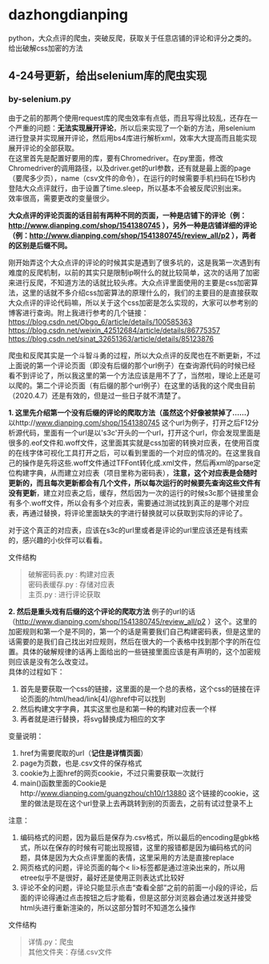 # dazhongdianping
python，大众点评的爬虫，突破反爬，获取关于任意店铺的评论和评分之类的。给出破解css加密的方法

## 4-24号更新，给出selenium库的爬虫实现
### by-selenium.py  
由于之前的那两个使用request库的爬虫效率有点低，而且写得比较乱，还存在一个严重的问题：**无法实现展开评论**，所以后来实现了一个新的方法，用selenium进行登录并实现展开评论，然后用bs4库进行解析xml，效率大大提高而且能实现展开评论的全部获取。  
在这里首先是配置好要用的库，要有Chromedriver。在py里面，修改Chromedriver的调用路径，以及driver.get的url参数，还有就是最上面的page（要爬多少页），name（csv文件的命令），在运行的时候需要手机扫码在15秒内登陆大众点评就行，由于设置了time.sleep，所以基本不会被反爬识别出来。  
效率很高，需要更改的变量很少。


**大众点评的评论页面的话目前有两种不同的页面，一种是店铺下的评论（例：http://www.dianping.com/shop/1541380745 ），另外一种是店铺详细的评论（例：http://www.dianping.com/shop/1541380745/review_all/p2 ），两者的区别是后缀不同。**

刚开始弄这个大众点评的评论的时候其实是遇到了很多坑的，这是我第一次遇到有难度的反爬机制，以前的其实只是限制ip啊什么的就比较简单，这次的话用了加密来进行反爬，不知道方法的话就比较头疼。大众点评里面使用的主要是css加密算法，这里的话就不多介绍css加密算法的原理什么的，我们的主要目的是直接获取大众点评的评论代码嘛，所以关于这个css加密是怎么实现的，大家可以参考别的博客进行查询。附上我进行参考的几个链接：  
https://blog.csdn.net/Obgo_6/article/details/100585363  
https://blog.csdn.net/weixin_42512684/article/details/86775357  
https://blog.csdn.net/sinat_32651363/article/details/85123876

爬虫和反爬其实是一个斗智斗勇的过程，所以大众点评的反爬也在不断更新，不过上面说的第一个评论页面（即没有后缀的那个url例子）在查询源代码的时候已经看不到评论了，所以我这里的第一个方法应该是用不了了，当然啦，理论上还是可以爬的。第二个评论页面（有后缀的那个url例子）在这里的话我的这个爬虫目前（2020.4.7）还是有效的，但是过一些日子就不清楚了。

**1. 这里先介绍第一个没有后缀的评论的爬取方法（虽然这个好像被禁掉了……）**
以http://www.dianping.com/shop/1541380745 这个url为例子，打开之后F12分析源代码，里面有一个url是以's3c'开头的一个url，打开这个url，你会发现里面是很多的.eof文件和.woff文件，这里面其实就是css加密的转换对应表，在使用百度的在线字体可视化工具打开之后，可以看到里面的一个对应的情况的。在这里我自己的操作是先将这些.woff文件通过TFFont转化成.xml文件，然后再xml的parse定位构建字典，从而建立对应表（项目里称为密码表），**注意，这个对应表是会随时更新的，而且每次更新都会有几个文件，所以每次运行的时候要先查询这些文件有没有更新**，建立对应表之后，缓存，然后因为一次的运行的时候s3c那个链接里会有多个.woff文件，所以会有多个对应表，需要通过测试找到真正的是哪个对应表，再通过替换，将评论里面缺失的字进行替换就可以获取到实际的评论了。

对于这个真正的对应表，应该在s3c的url里或者是评论的url里应该还是有线索的，感兴趣的小伙伴可以看看。

文件结构

> 破解密码表.py : 构建对应表  
> 密码表缓存.py : 存储对应表  
> 主页.py : 进行评论获取  

**2. 然后是重头戏有后缀的这个评论的爬取方法**
例子的url的话（http://www.dianping.com/shop/1541380745/review_all/p2 ）这个。这里的加密规则和第一个是不同的，第一个的话是需要我们自己构建密码表，但是这里的话需要的是我们自己找出对应规则，然后在很大的一个表格中找到那个字的所在位置。具体的破解规律的话再上面给出的一些链接里面应该是有声明的，这个加密规则应该是没有怎么改变过。  
具体的过程如下：  
1. 首先是要获取一个css的链接，这里面的是一个总的表格，这个css的链接在评论页面的/html/head/link[4]/@href中可以找到  
2. 然后构建文字字典，其实这里也是和第一种的构建对应表一个样  
3. 再者就是进行替换，将svg替换成为相应的文字  

变量说明：
1. href为需要爬取的url（**记住是详情页面**）
2. page为页数，也是.csv文件的保存格式
3. cookie为上面href的网页cookie，不过只需要获取一次就行
4. main()函数里面的Cookie是http://www.dianping.com/guangzhou/ch10/r13880 这个链接的cookie，这里的做法是现在这个url登录上去再跳转到别的页面去，之前有试过登录不上

注意：
1. 编码格式的问题，因为最后是保存为.csv格式，所以最后的encoding是gbk格式，所以在保存的时候有可能出现报错，这里的报错都是因为编码格式的问题，具体是因为大众点评里面的表情，这里采用的方法是直接replace
2. 网页格式的问题，评论页面的每个< li>标签都是通过渲染出来的，所以用etree似乎不是很好，最好还是使用正则表达式比较好
3. 评论不全的问题，评论只能显示点击“查看全部”之前的前面一小段的评论，后面的评论得通过点击按钮之后才能看，但是这部分浏览器会通过发送并接受html头进行重新渲染的，所以这部分暂时不知道怎么操作

文件结构

> 详情.py：爬虫  
> 其他文件夹：存储.csv文件  
